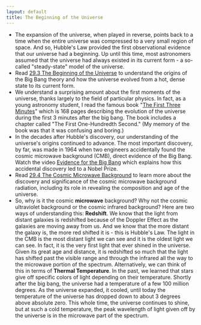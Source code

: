 ```yaml
---
layout: default
title: The Beginning of the Universe
---
```


- The expansion of the universe, when played in reverse, points back to a time when the entire universe was compressed to a very small region of space. And so, Hubble's Law provided the first observational evidence that our universe had a beginning. Up until this time, most astronomers assumed that the universe had always existed in its current form - a so-called "steady-state" model of the universe. 
-  Read [29.3 The Beginning of the Universe](https://openstax.org/books/astronomy-2e/pages/29-3-the-beginning-of-the-universe) to understand the origins of the Big Bang theory and how the universe evolved from a hot, dense state to its current form.
-  We understand a surprising amount about the first moments of the universe, thanks largely to the field of particular physics. In fact, as a young astronomy student, I read the famous book "[The First Three Minutes](https://archive.org/details/TheFirstThreeMinutesAModernViewOfTheOriginOfTheUniverseS.Weinberg/mode/2up)" which is 168 pages describing the evolution of the universe during the first 3 minutes after the big bang. The book includes a chapter called "The First One-Hundredth Second." (My memory of the book was that it was confusing and boring.) 
- In the decades after Hubble's discovery, our understanding of the universe's origins continued to advance. The most important discovery, by far, was made in 1964 when two engineers accidentally found the cosmic microwave background (CMB), direct evidence of the Big Bang. Watch the video [Evidence for the Big Bang](https://www.youtube.com/watch?v=4ul3prmzpTY) which explains how this accidental discovery led to a Nobel Prize.
- Read [29.4 The Cosmic Microwave Background](https://openstax.org/books/astronomy-2e/pages/29-4-the-cosmic-microwave-background) to learn more about the discovery and significance of the cosmic microwave background radiation, including its role in revealing the composition and age of the universe.
- So, why is it the cosmic **microwave** background? Why not the cosmic ultraviolet background or the cosmic infrared background? Here are two ways of understanding this: **Redshift**. We know that the light from distant galaxies is redshifted because of the Doppler Effect as the galaxies are moving away from us. And we know that the more distant the galaxy is, the more red shifted it is - this is Hubble's Law. The light in the CMB is the most distant light we can see and it is the oldest light we can see. In fact, it is the very first light that ever shined in the universe. Given its great age and distance, it is redshifted so much that the light has shifted past the visible range and through the infrared all the way to the microwave portion of the spectrum. Alternatively, we can think of this in terms of **Thermal Temperature**. In the past, we learned that stars give off specific colors of light depending on their temperature. Shortly after the big bang, the universe had a temperature of a few 100 million degrees. As the universe expanded, it cooled, until today the temperature of the universe has dropped down to about 3 degrees above absolute zero. This whole time, the universe continues to shine, but at such a cold temperature, the peak wavelength of light given off by the universe is in the microwave part of the spectrum.
